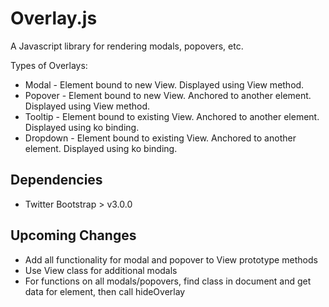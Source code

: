 # Overlay.js

A Javascript library for rendering modals, popovers, etc.

Types of Overlays:
- Modal - Element bound to new View. Displayed using View method.
- Popover - Element bound to new View. Anchored to another element. Displayed using View method.
- Tooltip - Element bound to existing View. Anchored to another element. Displayed using ko binding.
- Dropdown - Element bound to existing View. Anchored to another element. Displayed using ko binding.

## Dependencies

* Twitter Bootstrap > v3.0.0

## Upcoming Changes

* Add all functionality for modal and popover to View prototype methods
* Use View class for additional modals
* For functions on all modals/popovers, find class in document and get data for element, then call hideOverlay
